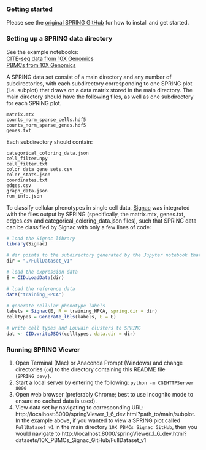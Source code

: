 ### Getting started

Please see the [original SPRING GitHub](https://github.com/AllonKleinLab/SPRING_dev) for how to install and get started.

### Setting up a SPRING data directory
See the example notebooks:  
[CITE-seq data from 10X Genomics](./data_prep/spring_notebook_10X_CITEseq.ipynb)  
[PBMCs from 10X Genomics](./data_prep/spring_notebook_10X.ipynb)  

A SPRING data set consist of a main directory and any number of subdirectories, with each subdirectory corresponding to one SPRING plot (i.e. subplot) that draws on a data matrix stored in the main directory. The main directory should have the following files, as well as one subdirectory for each SPRING plot. 

`matrix.mtx`  
`counts_norm_sparse_cells.hdf5`  
`counts_norm_sparse_genes.hdf5`  
`genes.txt`  

Each subdirectory should contain:  

`categorical_coloring_data.json`  
`cell_filter.npy`  
`cell_filter.txt`  
`color_data_gene_sets.csv`  
`color_stats.json`  
`coordinates.txt`  
`edges.csv`  
`graph_data.json`  
`run_info.json`  

To classify cellular phenotypes in single cell data, [Signac](https://github.com/mathewchamberlain/Signac) was integrated with the files output by SPRING (specifically, the matrix.mtx, genes.txt, edges.csv and categorical_coloring_data.json files), such that SPRING data can be classified by Signac with only a few lines of code:

```r
# load the Signac library
library(Signac)

# dir points to the subdirectory generated by the Jupyter notebook that contains the "categorical_coloring_data.json" file. In the examples presented here, this directory is called "FullDataset_v1"
dir = "./FullDataset_v1" 

# load the expression data
E = CID.LoadData(dir)

# load the reference data
data("training_HPCA")

# generate cellular phenotype labels
labels = Signac(E, R = training_HPCA, spring.dir = dir)
celltypes = Generate_lbls(labels, E = E)

# write cell types and Louvain clusters to SPRING
dat <- CID.writeJSON(celltypes, data.dir = dir)
```

### Running SPRING Viewer

1. Open Terminal (Mac) or Anaconda Prompt (Windows) and change directories (`cd`) to the directory containing this README file (`SPRING_dev/`). 
2. Start a local server by entering the following: `python -m CGIHTTPServer 8000`
3. Open web browser (preferably Chrome; best to use incognito mode to ensure no cached data is used).
4. View data set by navigating to corresponding URL: http://localhost:8000/springViewer_1_6_dev.html?path_to/main/subplot. In the example above, if you wanted to view a SPRING plot called `FullDataset_v1` in the main directory `10X_PBMCs_Signac_GitHub`, then you would navigate to http://localhost:8000/springViewer_1_6_dev.html?datasets/10X_PBMCs_Signac_GitHub/FullDataset_v1
